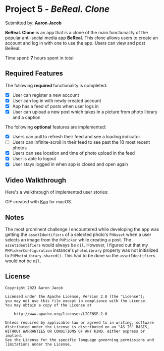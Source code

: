 # Project 5 - *BeReal. Clone*

Submitted by: **Aaron Jacob**

**BeReal. Clone** is an app that is a clone of the main functionality of the popular anti-social media app **BeReal.** This clone allows users to create an account and log in with one to 
use the app. Users can view and post BeReal.

Time spent: **7** hours spent in total

## Required Features

The following **required** functionality is completed:

- [x] User can register a new account
- [x] User can log in with newly created account
- [x] App has a feed of posts when user logs in
- [x] User can upload a new post which takes in a picture from photo library and a caption	
 
The following **optional** features are implemented:

- [x] Users can pull to refresh their feed and see a loading indicator
- [ ] Users can infinite-scroll in their feed to see past the 10 most recent photos
- [x] Users can see location and time of photo upload in the feed	
- [x] User is able to logout
- [x] User stays logged in when app is closed and open again	

## Video Walkthrough

Here's a walkthrough of implemented user stories:

GIF created with [Kap](https://getkap.co/) for macOS.

## Notes

The most prominent challenge I encountered while developing the app was getting the `assetIdentifiers` of a selected photo's `PHAsset` when a user selects an image from the `PHPicker` while creating a post.
The `assetIdentifiers` would always be `nil`.
However, I figured out that my `PHPickerConfiguration` instance's `photoLibrary` property was not initialized to `PHPhotoLibrary.shared()`. This had to be done so the `assetIdentifier`s would not be `nil`.

## License

    Copyright 2023 Aaron Jacob

    Licensed under the Apache License, Version 2.0 (the "License");
    you may not use this file except in compliance with the License.
    You may obtain a copy of the License at

        http://www.apache.org/licenses/LICENSE-2.0

    Unless required by applicable law or agreed to in writing, software
    distributed under the License is distributed on an "AS IS" BASIS,
    WITHOUT WARRANTIES OR CONDITIONS OF ANY KIND, either express or implied.
    See the License for the specific language governing permissions and
    limitations under the License.
    
